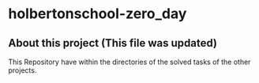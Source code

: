 # holbertonschool-zero_day

## About this project (This file was updated)

This Repository have within the directories of the solved tasks of the other projects.

